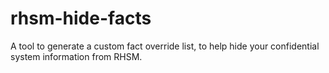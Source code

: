 # rhsm-hide-facts

A tool to generate a custom fact override list, to help hide your confidential system information from RHSM.